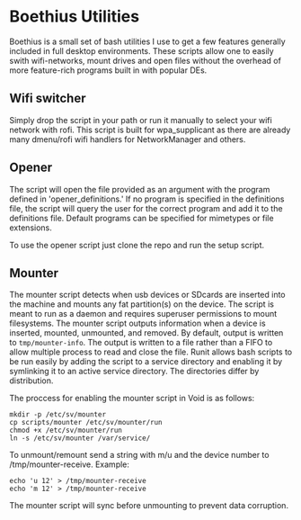 # Boethius Utilities

Boethius is a small set of bash utilities I use to get a few features generally included in full desktop environments. These scripts allow one to easily swith wifi-networks, mount drives and open files without the overhead of more feature-rich programs built in with popular DEs. 
## Wifi switcher
Simply drop the script in your path or run it manually to select your wifi network with rofi. This script is built for wpa_supplicant as there are already many dmenu/rofi wifi handlers for NetworkManager and others.

## Opener
The script will open the file provided as an argument with the program defined in 'opener_definitions.' If no program is specified in the definitions file, the script will query the user for the correct program and add it to the definitions file. Default programs can be specified for mimetypes or file extensions.

To use the opener script just clone the repo and run the setup script.

## Mounter 
The mounter script detects when usb devices or SDcards are inserted into the machine and mounts any fat partition(s) on the device. The script is meant to run as a daemon and requires superuser permissions to mount filesystems. The mounter script outputs information when a device is inserted, mounted, unmounted, and removed. By default, output is written to `tmp/mounter-info`. The output is written to a file rather than a FIFO to allow multiple process to read and close the file.  Runit allows bash scripts to be run easily by adding the script to a service directory and enabling it by symlinking it to an active service directory. The directories differ by distribution. 

The proccess for enabling the mounter script in Void is as follows:

	mkdir -p /etc/sv/mounter
	cp scripts/mounter /etc/sv/mounter/run
	chmod +x /etc/sv/mounter/run
	ln -s /etc/sv/mounter /var/service/

To unmount/remount send a string with m/u and the device number to /tmp/mounter-receive. Example:

	echo 'u 12' > /tmp/mounter-receive
	echo 'm 12' > /tmp/mounter-receive
	
The mounter script will sync before unmounting to prevent data corruption.